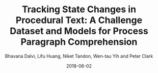 ---
title: "Tracking State Changes in Procedural Text: A Challenge Dataset and Models for Process Paragraph Comprehension"
collection: publications
permalink: /publication/2018-06-02-0065
date: 2018-06-02
author: 'Bhavana Dalvi, Lifu Huang, Niket Tandon, Wen-tau Yih and Peter Clark'
venue: 'NAACL-HLT-2018'
---